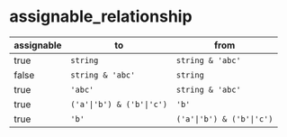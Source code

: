 # assignable_relationship

| assignable | to               | from             |
| ---------- | ---------------- | ---------------- |
| true       | `string`         | `string & 'abc'` |
| false      | `string & 'abc'` | `string`         |
| true       | `'abc'`          | `string & 'abc'` |
| true       | `('a'\|'b') & ('b'\|'c')`          | `'b'` |
| true       | `'b'`          | `('a'\|'b') & ('b'\|'c')`  |